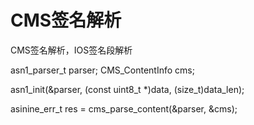 # CMS签名解析
CMS签名解析，IOS签名段解析

asn1_parser_t parser;
CMS_ContentInfo cms;

asn1_init(&parser, (const uint8_t *)data, (size_t)data_len);

asinine_err_t res = cms_parse_content(&parser, &cms);
